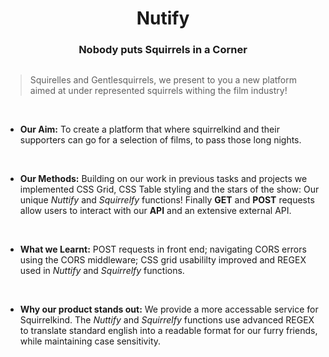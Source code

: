 
<h1 align="center">
  Nutify
</h1>
<h3 align="center">
    Nobody puts Squirrels in a Corner
    </h3>

## 


> Squirelles and Gentlesquirrels, we present to you a new platform aimed at under represented squirrels withing the film industry!  

<br>

- __Our Aim:__ To create a platform that where squirrelkind and their supporters can go for a selection of films, to pass those long nights. 
<br>

- __Our Methods:__ Building on our work in previous tasks and projects we implemented CSS Grid, CSS Table styling and the stars of the show: Our unique *Nuttify* and *Squirrelfy* functions! Finally __GET__ and __POST__ requests allow users to interact with our __API__ and an extensive external API.
<br>

- __What we Learnt:__ POST requests in front end; navigating CORS errors using the CORS middleware; CSS grid usabililty improved and REGEX used in *Nuttify* and *Squirrelfy* functions.
<br>

- __Why our product stands out:__ We provide a more accessable service for Squirrelkind. The *Nuttify* and *Squirrelfy* functions use advanced REGEX to translate standard english into a readable format for our furry friends, while maintaining case sensitivity.

